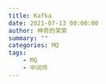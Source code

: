 ```yaml
---
title: Kafka
date: 2021-07-13 00:00:00
author: 神奇的荣荣
summary: ""
categories: MQ
tags: 
    - MQ
    - 中间件
---
```

